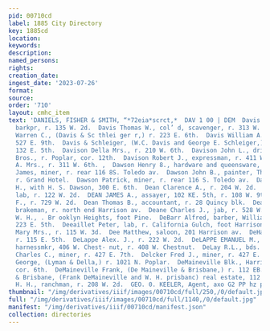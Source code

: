 ```yaml
---
pid: 00710cd
label: 1885 City Directory
key: 1885cd
location: 
keywords: 
description: 
named_persons: 
rights: 
creation_date: 
ingest_date: '2023-07-26'
format: 
source: 
order: '710'
layout: cmhc_item
text: 'DANIELS, FISHER & SMITH, “*72eia*scrct,*  DAV 1 00 | DEM  Davis Thomas, cold,
  barkpr, r. 135 W. 2d.  Davis Thomas W., col’ d, scavenger, r. 313 W. 7th.  Davis
  Warren C., (Davis & Sc thlei ger r,) r. 223 E. 6th.  Davis William A., miner, r.
  527 E. 9th.  Davis & Schleiger, (W.C. Davis and George E. Schleiger,) bar- bers,
  132 E. 5th.  Davison Della Mrs., r. 210 W. 6th.  Davison John L., driver, Hirsch
  Bros., r. Poplar, cor. 12th.  Davison Robert J., expressman, r. 411 W. Chestnut.  Dawson
  A. Mrs., r. 311 W. 6th. ,  Dawson Henry 8., hardware and queensware, 300 E. 6th.  Dawson
  James, miner, r. rear 116 8S. Toledo av.  Dawson John B., painter, Thomas & Son,
  r. Grand Hotel.  Dawson Patrick, miner, r. rear 116 S. Toledo av.  Dawson Ralph
  H., with H. S. Dawson, 300 E. 6th.  Dean Clarence A., r. 204 W. 2d.  Dean C. A.,
  lab, r. 122 W. 2d.  DEAN JAMES A., assayer, 102 KE. 5th, r. 108 W. 9th.  Dean John
  F., r. 729 W. 2d.  Dean Thomas B., accountant, r. 28 Quincy blk.  Dean William E.,
  brakeman, r. north end Harrison av.  Deane Charles J., jab, r. 528 W. Front.  Deardorff
  W. H., . Br ooklyn Heights, foot Pine.  DeBarr Alfred, barber, William Kissel, r.
  223 E. 5th.  Deeaillet Peter, lab, r. California Gulch, foot Harrison av.  Decker
  Mary Mrs., r. 115 W. 3d.  Dee Matthew, saloon, 201 Harrison av.  DeHail Alice Mrs.,
  r. 115 E. 5th.  DeLappe Alex. J., r. 222 W. 2d.  DeLAPPE EMANUEL M., saddie and
  harnessmkr, 406 W. Chest- nut, r. 408 W. Chestnut.  DeLay R.L., bds. 317 E. 4th.  Deleker
  Charles C., miner, r. 427 E. 7th.  Delcker Fred J., miner, r. 427 E. 7th.  Della
  George, (Lyman & Della,) r. 1021 N. Poplar.  DeMaineville Blk., Harrison av., ne.
  cor. 6th.  DeMaineville Frank, (De Maineville & Brisbane,) r. 112 EB. 6th.  DeMaineville
  & Brisbane, (Frank DeMaineville and W. H. prisbanc) real estate, 112 E. 6th.  DeMary
  H. H., ranchman, r. 208 W. 2d.  GEO. 0. KEELER, Agent, axo G2 PP hz pany    '
thumbnail: "/img/derivatives/iiif/images/00710cd/full/250,/0/default.jpg"
full: "/img/derivatives/iiif/images/00710cd/full/1140,/0/default.jpg"
manifest: "/img/derivatives/iiif/00710cd/manifest.json"
collection: directories
---
```

